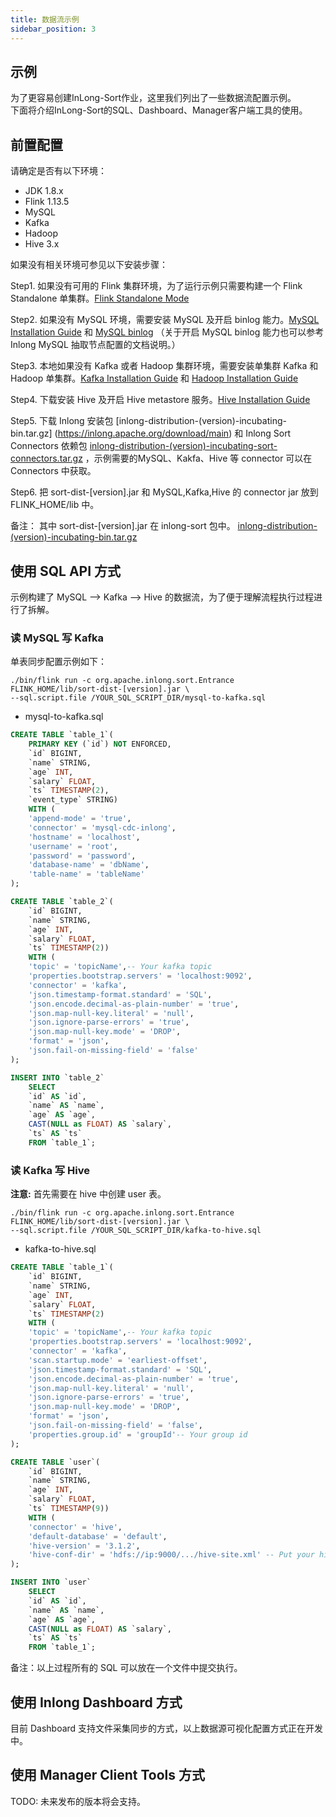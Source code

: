 ```yaml
---
title: 数据流示例
sidebar_position: 3
---
```


## 示例

为了更容易创建InLong-Sort作业，这里我们列出了一些数据流配置示例。  
下面将介绍InLong-Sort的SQL、Dashboard、Manager客户端工具的使用。

## 前置配置

请确定是否有以下环境：
* JDK 1.8.x
* Flink 1.13.5
* MySQL
* Kafka
* Hadoop
* Hive 3.x

如果没有相关环境可参见以下安装步骤：

Step1. 如果没有可用的 Flink 集群环境，为了运行示例只需要构建一个 Flink Standalone 单集群。[Flink Standalone Mode](https://nightlies.apache.org/flink/flink-docs-master/docs/deployment/resource-providers/standalone/overview/)

Step2. 如果没有 MySQL 环境，需要安装 MySQL 及开启 binlog 能力。[MySQL Installation Guide](https://dev.mysql.com/doc/mysql-installation-excerpt/5.7/en/) 和 [MySQL binlog](https://dev.mysql.com/doc/refman/5.7/en/replication-howto-masterbaseconfig.html)
（关于开启 MySQL binlog 能力也可以参考 Inlong MySQL 抽取节点配置的文档说明。）

Step3. 本地如果没有 Kafka 或者 Hadoop 集群环境，需要安装单集群 Kafka 和 Hadoop 单集群。[Kafka Installation Guide](https://kafka.apache.org/quickstart) 和 [Hadoop Installation Guide](https://hadoop.apache.org/docs/stable/hadoop-project-dist/hadoop-common/SingleCluster.html)

Step4. 下载安装 Hive 及开启 Hive metastore  服务。[Hive Installation Guide](https://cwiki.apache.org/confluence/display/Hive//GettingStarted)

Step5. 下载 Inlong 安装包 [inlong-distribution-(version)-incubating-bin.tar.gz] (https://inlong.apache.org/download/main) 
和 Inlong Sort Connectors 依赖包 [inlong-distribution-(version)-incubating-sort-connectors.tar.gz](https://inlong.apache.org/download/main) ，示例需要的MySQL、Kakfa、Hive 等 connector 可以在 Connectors 中获取。
 
Step6. 把 sort-dist-[version].jar 和 MySQL,Kafka,Hive 的 connector jar 放到  FLINK_HOME/lib 中。

备注： 其中 sort-dist-[version].jar 在 inlong-sort 包中。 [inlong-distribution-(version)-incubating-bin.tar.gz](https://inlong.apache.org/download/main) 

## 使用 SQL API 方式

示例构建了 MySQL --> Kafka --> Hive 的数据流，为了便于理解流程执行过程进行了拆解。

### 读 MySQL 写 Kafka 

单表同步配置示例如下：

```shell
./bin/flink run -c org.apache.inlong.sort.Entrance FLINK_HOME/lib/sort-dist-[version].jar \
--sql.script.file /YOUR_SQL_SCRIPT_DIR/mysql-to-kafka.sql
```

* mysql-to-kafka.sql

```sql
CREATE TABLE `table_1`(
    PRIMARY KEY (`id`) NOT ENFORCED,
    `id` BIGINT,
    `name` STRING,
    `age` INT,
    `salary` FLOAT,
    `ts` TIMESTAMP(2),
    `event_type` STRING)
    WITH (
    'append-mode' = 'true',
    'connector' = 'mysql-cdc-inlong',
    'hostname' = 'localhost',
    'username' = 'root',
    'password' = 'password',
    'database-name' = 'dbName',
    'table-name' = 'tableName'
);

CREATE TABLE `table_2`(
    `id` BIGINT,
    `name` STRING,
    `age` INT,
    `salary` FLOAT,
    `ts` TIMESTAMP(2))
    WITH (
    'topic' = 'topicName',-- Your kafka topic
    'properties.bootstrap.servers' = 'localhost:9092',
    'connector' = 'kafka',
    'json.timestamp-format.standard' = 'SQL',
    'json.encode.decimal-as-plain-number' = 'true',
    'json.map-null-key.literal' = 'null',
    'json.ignore-parse-errors' = 'true',
    'json.map-null-key.mode' = 'DROP',
    'format' = 'json',
    'json.fail-on-missing-field' = 'false'
);

INSERT INTO `table_2` 
    SELECT 
    `id` AS `id`,
    `name` AS `name`,
    `age` AS `age`,
    CAST(NULL as FLOAT) AS `salary`,
    `ts` AS `ts`
    FROM `table_1`;

```

### 读 Kafka 写 Hive

**注意:**  首先需要在 hive 中创建 user 表。

```shell
./bin/flink run -c org.apache.inlong.sort.Entrance FLINK_HOME/lib/sort-dist-[version].jar \
--sql.script.file /YOUR_SQL_SCRIPT_DIR/kafka-to-hive.sql
```
* kafka-to-hive.sql

```sql
CREATE TABLE `table_1`(
    `id` BIGINT,
    `name` STRING,
    `age` INT,
    `salary` FLOAT,
    `ts` TIMESTAMP(2)
    WITH (
    'topic' = 'topicName',-- Your kafka topic
    'properties.bootstrap.servers' = 'localhost:9092',
    'connector' = 'kafka',
    'scan.startup.mode' = 'earliest-offset',
    'json.timestamp-format.standard' = 'SQL',
    'json.encode.decimal-as-plain-number' = 'true',
    'json.map-null-key.literal' = 'null',
    'json.ignore-parse-errors' = 'true',
    'json.map-null-key.mode' = 'DROP',
    'format' = 'json',
    'json.fail-on-missing-field' = 'false',
    'properties.group.id' = 'groupId'-- Your group id
);

CREATE TABLE `user`(
    `id` BIGINT,
    `name` STRING,
    `age` INT,
    `salary` FLOAT,
    `ts` TIMESTAMP(9))
    WITH (
    'connector' = 'hive',
    'default-database' = 'default',
    'hive-version' = '3.1.2',
    'hive-conf-dir' = 'hdfs://ip:9000/.../hive-site.xml' -- Put your hive-site.xml into HDFS
);

INSERT INTO `user` 
    SELECT 
    `id` AS `id`,
    `name` AS `name`,
    `age` AS `age`,
    CAST(NULL as FLOAT) AS `salary`,
    `ts` AS `ts`
    FROM `table_1`;

```
备注：以上过程所有的 SQL 可以放在一个文件中提交执行。

## 使用 Inlong Dashboard 方式

目前 Dashboard 支持文件采集同步的方式，以上数据源可视化配置方式正在开发中。

## 使用 Manager Client Tools 方式

TODO: 未来发布的版本将会支持。
